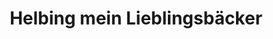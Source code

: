 ---
title: "Helbing mein Lieblingsbäcker"
url: /ruhla/helbing-mein-lieblingsbaecker/
shop: Bäckerei
---